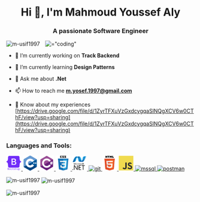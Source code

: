 <h1 align="center">Hi 👋, I'm Mahmoud Youssef Aly</h1>
<h3 align="center">A passionate Software Engineer</h3>
<img align="right" alt =="coding" width="400" src = "https://i.pinimg.com/originals/e8/f4/53/e8f453469a3ec97ecd354df465d73913.gif">

<p align="left"> <img src="https://komarev.com/ghpvc/?username=m-usif1997&label=Profile%20views&color=0e75b6&style=flat" alt="m-usif1997" /> </p>

- 🔭 I’m currently working on **Track Backend**

- 🌱 I’m currently learning **Design Patterns**

- 💬 Ask me about **.Net**

- 📫 How to reach me **m.yosef.1997@gmail.com**

- 📄 Know about my experiences [https://drive.google.com/file/d/1ZyrTFXuVzGxdcygqaSlNQgXCV6w0CThF/view?usp=sharing](https://drive.google.com/file/d/1ZyrTFXuVzGxdcygqaSlNQgXCV6w0CThF/view?usp=sharing)



<h3 align="left">Languages and Tools:</h3>
<p align="left"> <a href="https://getbootstrap.com" target="_blank" rel="noreferrer"> <img src="https://raw.githubusercontent.com/devicons/devicon/master/icons/bootstrap/bootstrap-plain-wordmark.svg" alt="bootstrap" width="40" height="40"/> </a> <a href="https://www.w3schools.com/cpp/" target="_blank" rel="noreferrer"> <img src="https://raw.githubusercontent.com/devicons/devicon/master/icons/cplusplus/cplusplus-original.svg" alt="cplusplus" width="40" height="40"/> </a> <a href="https://www.w3schools.com/cs/" target="_blank" rel="noreferrer"> <img src="https://raw.githubusercontent.com/devicons/devicon/master/icons/csharp/csharp-original.svg" alt="csharp" width="40" height="40"/> </a> <a href="https://www.w3schools.com/css/" target="_blank" rel="noreferrer"> <img src="https://raw.githubusercontent.com/devicons/devicon/master/icons/css3/css3-original-wordmark.svg" alt="css3" width="40" height="40"/> </a> <a href="https://dotnet.microsoft.com/" target="_blank" rel="noreferrer"> <img src="https://raw.githubusercontent.com/devicons/devicon/master/icons/dot-net/dot-net-original-wordmark.svg" alt="dotnet" width="40" height="40"/> </a> <a href="https://git-scm.com/" target="_blank" rel="noreferrer"> <img src="https://www.vectorlogo.zone/logos/git-scm/git-scm-icon.svg" alt="git" width="40" height="40"/> </a> <a href="https://www.w3.org/html/" target="_blank" rel="noreferrer"> <img src="https://raw.githubusercontent.com/devicons/devicon/master/icons/html5/html5-original-wordmark.svg" alt="html5" width="40" height="40"/> </a> <a href="https://developer.mozilla.org/en-US/docs/Web/JavaScript" target="_blank" rel="noreferrer"> <img src="https://raw.githubusercontent.com/devicons/devicon/master/icons/javascript/javascript-original.svg" alt="javascript" width="40" height="40"/> </a> <a href="https://www.microsoft.com/en-us/sql-server" target="_blank" rel="noreferrer"> <img src="https://www.svgrepo.com/show/303229/microsoft-sql-server-logo.svg" alt="mssql" width="40" height="40"/> </a> <a href="https://postman.com" target="_blank" rel="noreferrer"> <img src="https://www.vectorlogo.zone/logos/getpostman/getpostman-icon.svg" alt="postman" width="40" height="40"/> </a> </p>

<p><img align="left" src="https://github-readme-stats.vercel.app/api/top-langs?username=m-usif1997&show_icons=true&locale=en&layout=compact" alt="m-usif1997" /></p>

<p>&nbsp;<img align="center" src="https://github-readme-stats.vercel.app/api?username=m-usif1997&show_icons=true&locale=en" alt="m-usif1997" /></p>

<p><img align="center" src="https://github-readme-streak-stats.herokuapp.com/?user=m-usif1997&" alt="m-usif1997" /></p>


